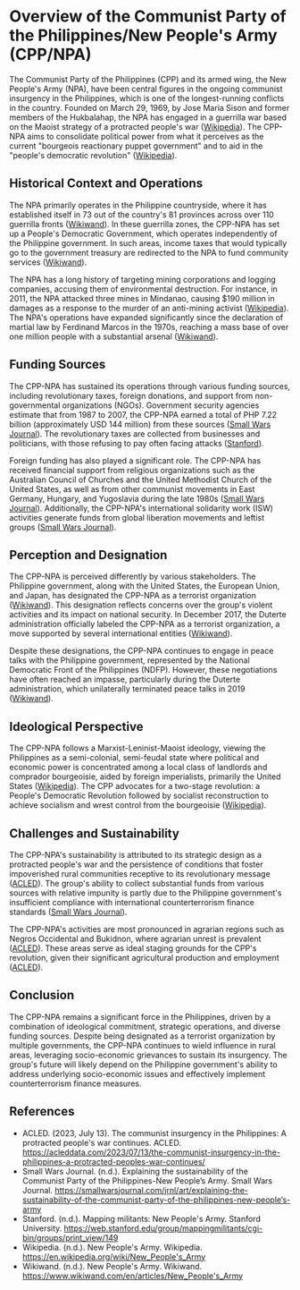 # Overview of the Communist Party of the Philippines/New People's Army (CPP/NPA)

The Communist Party of the Philippines (CPP) and its armed wing, the New People's Army (NPA), have been central figures in the ongoing communist insurgency in the Philippines, which is one of the longest-running conflicts in the country. Founded on March 29, 1969, by Jose Maria Sison and former members of the Hukbalahap, the NPA has engaged in a guerrilla war based on the Maoist strategy of a protracted people's war ([Wikipedia](https://en.wikipedia.org/wiki/New_People's_Army)). The CPP-NPA aims to consolidate political power from what it perceives as the current "bourgeois reactionary puppet government" and to aid in the "people's democratic revolution" ([Wikipedia](https://en.wikipedia.org/wiki/New_People's_Army)).

## Historical Context and Operations

The NPA primarily operates in the Philippine countryside, where it has established itself in 73 out of the country's 81 provinces across over 110 guerrilla fronts ([Wikiwand](https://www.wikiwand.com/en/articles/New_People's_Army)). In these guerrilla zones, the CPP-NPA has set up a People's Democratic Government, which operates independently of the Philippine government. In such areas, income taxes that would typically go to the government treasury are redirected to the NPA to fund community services ([Wikiwand](https://www.wikiwand.com/en/articles/New_People's_Army)).

The NPA has a long history of targeting mining corporations and logging companies, accusing them of environmental destruction. For instance, in 2011, the NPA attacked three mines in Mindanao, causing $190 million in damages as a response to the murder of an anti-mining activist ([Wikipedia](https://en.wikipedia.org/wiki/New_People's_Army)). The NPA's operations have expanded significantly since the declaration of martial law by Ferdinand Marcos in the 1970s, reaching a mass base of over one million people with a substantial arsenal ([Wikiwand](https://www.wikiwand.com/en/articles/New_People's_Army)).

## Funding Sources

The CPP-NPA has sustained its operations through various funding sources, including revolutionary taxes, foreign donations, and support from non-governmental organizations (NGOs). Government security agencies estimate that from 1987 to 2007, the CPP-NPA earned a total of PHP 7.22 billion (approximately USD 144 million) from these sources ([Small Wars Journal](https://smallwarsjournal.com/jrnl/art/explaining-the-sustainability-of-the-communist-party-of-the-philippines-new-people’s-army)). The revolutionary taxes are collected from businesses and politicians, with those refusing to pay often facing attacks ([Stanford](https://web.stanford.edu/group/mappingmilitants/cgi-bin/groups/print_view/149)).

Foreign funding has also played a significant role. The CPP-NPA has received financial support from religious organizations such as the Australian Council of Churches and the United Methodist Church of the United States, as well as from other communist movements in East Germany, Hungary, and Yugoslavia during the late 1980s ([Small Wars Journal](https://smallwarsjournal.com/jrnl/art/explaining-the-sustainability-of-the-communist-party-of-the-philippines-new-people’s-army)). Additionally, the CPP-NPA's international solidarity work (ISW) activities generate funds from global liberation movements and leftist groups ([Small Wars Journal](https://smallwarsjournal.com/jrnl/art/explaining-the-sustainability-of-the-communist-party-of-the-philippines-new-people’s-army)).

## Perception and Designation

The CPP-NPA is perceived differently by various stakeholders. The Philippine government, along with the United States, the European Union, and Japan, has designated the CPP-NPA as a terrorist organization ([Wikiwand](https://www.wikiwand.com/en/articles/New_People's_Army)). This designation reflects concerns over the group's violent activities and its impact on national security. In December 2017, the Duterte administration officially labeled the CPP-NPA as a terrorist organization, a move supported by several international entities ([Wikiwand](https://www.wikiwand.com/en/articles/New_People's_Army)).

Despite these designations, the CPP-NPA continues to engage in peace talks with the Philippine government, represented by the National Democratic Front of the Philippines (NDFP). However, these negotiations have often reached an impasse, particularly during the Duterte administration, which unilaterally terminated peace talks in 2019 ([Wikiwand](https://www.wikiwand.com/en/articles/New_People's_Army)).

## Ideological Perspective

The CPP-NPA follows a Marxist-Leninist-Maoist ideology, viewing the Philippines as a semi-colonial, semi-feudal state where political and economic power is concentrated among a local class of landlords and comprador bourgeoisie, aided by foreign imperialists, primarily the United States ([Wikipedia](https://en.wikipedia.org/wiki/New_People's_Army)). The CPP advocates for a two-stage revolution: a People's Democratic Revolution followed by socialist reconstruction to achieve socialism and wrest control from the bourgeoisie ([Wikipedia](https://en.wikipedia.org/wiki/New_People's_Army)).

## Challenges and Sustainability

The CPP-NPA's sustainability is attributed to its strategic design as a protracted people's war and the persistence of conditions that foster impoverished rural communities receptive to its revolutionary message ([ACLED](https://acleddata.com/2023/07/13/the-communist-insurgency-in-the-philippines-a-protracted-peoples-war-continues/)). The group's ability to collect substantial funds from various sources with relative impunity is partly due to the Philippine government's insufficient compliance with international counterterrorism finance standards ([Small Wars Journal](https://smallwarsjournal.com/jrnl/art/explaining-the-sustainability-of-the-communist-party-of-the-philippines-new-people’s-army)).

The CPP-NPA's activities are most pronounced in agrarian regions such as Negros Occidental and Bukidnon, where agrarian unrest is prevalent ([ACLED](https://acleddata.com/2023/07/13/the-communist-insurgency-in-the-philippines-a-protracted-peoples-war-continues/)). These areas serve as ideal staging grounds for the CPP's revolution, given their significant agricultural production and employment ([ACLED](https://acleddata.com/2023/07/13/the-communist-insurgency-in-the-philippines-a-protracted-peoples-war-continues/)).

## Conclusion

The CPP-NPA remains a significant force in the Philippines, driven by a combination of ideological commitment, strategic operations, and diverse funding sources. Despite being designated as a terrorist organization by multiple governments, the CPP-NPA continues to wield influence in rural areas, leveraging socio-economic grievances to sustain its insurgency. The group's future will likely depend on the Philippine government's ability to address underlying socio-economic issues and effectively implement counterterrorism finance measures.

## References

- ACLED. (2023, July 13). The communist insurgency in the Philippines: A protracted people's war continues. ACLED. https://acleddata.com/2023/07/13/the-communist-insurgency-in-the-philippines-a-protracted-peoples-war-continues/
- Small Wars Journal. (n.d.). Explaining the sustainability of the Communist Party of the Philippines-New People’s Army. Small Wars Journal. https://smallwarsjournal.com/jrnl/art/explaining-the-sustainability-of-the-communist-party-of-the-philippines-new-people’s-army
- Stanford. (n.d.). Mapping militants: New People's Army. Stanford University. https://web.stanford.edu/group/mappingmilitants/cgi-bin/groups/print_view/149
- Wikipedia. (n.d.). New People's Army. Wikipedia. https://en.wikipedia.org/wiki/New_People's_Army
- Wikiwand. (n.d.). New People's Army. Wikiwand. https://www.wikiwand.com/en/articles/New_People's_Army